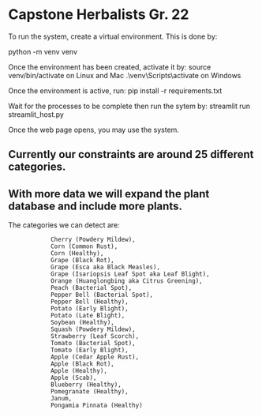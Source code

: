 # Capstone Herbalists Gr. 22

To run the system, create a virtual environment. This is done by:

python -m venv venv

Once the environment has been created, activate it by:
source venv/bin/activate on Linux and Mac
.\venv\Scripts\activate on Windows

Once the environment is active, run:
pip install -r requirements.txt

Wait for the processes to be complete then run the sytem by:
streamlit run streamlit_host.py

Once the web page opens, you may use the system.

## Currently our constraints are around 25 different categories.
## With more data we will expand the plant database and include more plants.

The categories we can detect are:

                Cherry (Powdery Mildew),
                Corn (Common Rust),
                Corn (Healthy),
                Grape (Black Rot),
                Grape (Esca aka Black Measles),
                Grape (Isariopsis Leaf Spot aka Leaf Blight),
                Orange (Huanglongbing aka Citrus Greening),
                Peach (Bacterial Spot),
                Pepper Bell (Bacterial Spot),
                Pepper Bell (Healthy),
                Potato (Early Blight),
                Potato (Late Blight),
                Soybean (Healthy),
                Squash (Powdery Mildew),
                Strawberry (Leaf Scorch),
                Tomato (Bacterial Spot),
                Tomato (Early Blight),
                Apple (Cedar Apple Rust),
                Apple (Black Rot),
                Apple (Healthy),
                Apple (Scab),
                Blueberry (Healthy),
                Pomegranate (Healthy),
                Janum,
                Pongamia Pinnata (Healthy)
